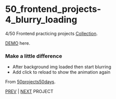 # 50_frontend_projects-4_blurry_loading

4/50 Frontend practicing projects [Collection](https://github.com/yswnqc/50_frontend_projects-collection).

[DEMO](https://yswnqc.github.io/50_frontend_projects-4_blurry_loading/) here.

### Make a little difference

- After background img loaded then start blurring
- Add click to reload to show the animation again

From [50projects50days](https://50projects50days.com).

[PREV](https://github.com/yswnqc/50_frontend_projects-3_rotating_nav_animation) | [NEXT](https://github.com/yswnqc/50_frontend_projects-5_hidden_search) PROJECT

